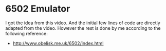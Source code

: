 # 6502 Emulator
I got the idea from this video. And the initial few lines of code are directly adapted from the video. However the rest is done by me according to the following reference:
* http://www.obelisk.me.uk/6502/index.html